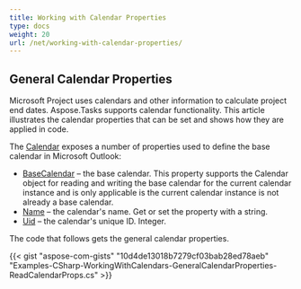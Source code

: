 ```yaml
---
title: Working with Calendar Properties
type: docs
weight: 20
url: /net/working-with-calendar-properties/
---
```


## **General Calendar Properties**
Microsoft Project uses calendars and other information to calculate project end dates. Aspose.Tasks supports calendar functionality. This article illustrates the calendar properties that can be set and shows how they are applied in code.

The [Calendar](https://apireference.aspose.com/tasks/net/aspose.tasks/extendedattributedefinition) exposes a number of properties used to define the base calendar in Microsoft Outlook:

- [BaseCalendar](https://apireference.aspose.com/tasks/net/aspose.tasks/calendar/properties/basecalendar) – the base calendar. This property supports the Calendar object for reading and writing the base calendar for the current calendar instance and is only applicable is the current calendar instance is not already a base calendar.
- [Name](https://apireference.aspose.com/tasks/net/aspose.tasks/calendar/properties/name) – the calendar's name. Get or set the property with a string.
- [Uid](https://apireference.aspose.com/tasks/net/aspose.tasks/calendar/properties/uid) – the calendar's unique ID. Integer.

The code that follows gets the general calendar properties.

{{< gist "aspose-com-gists" "10d4de13018b7279cf03bab28ed78aeb" "Examples-CSharp-WorkingWithCalendars-GeneralCalendarProperties-ReadCalendarProps.cs" >}}
